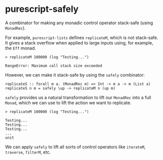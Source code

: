 # purescript-safely

A combinator for making any monadic control operator stack-safe (using `MonadRec`).

For example, `purescript-lists` defines `replicateM`, which is not stack-safe. It gives a stack overflow when applied to large inputs using, for example, the `Eff` monad.

```text
> replicateM 100000 (log "Testing...")

RangeError: Maximum call stack size exceeded
```

However, we can make it stack-safe by using the `safely` combinator:

```text
replicateS :: forall m a. (MonadRec m) => Int -> m a -> m (List a)
replicateS n m = safely \up -> replicateM n (up m)
```

`safely` provides us a natural transformation to lift our `MonadRec` into a full `Monad`, which we can use to lift the action we want to replicate.

```text
> replicateM 100000 (log "Testing...")

Testing...
Testing...
Testing...
...
unit
```

We can apply `safely` to lift all sorts of control operators like `iterateM`, `traverse`, `filterM`, etc.
